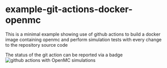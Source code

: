 # example-git-actions-docker-openmc
This is a minimal example showing use of github actions to build a docker image containing openmc and perform simulation tests with every change to the repository source code

The status of the git action can be reported via a badge ![github actions with OpenMC simulations](https://github.com/shimwell/example-git-actions-docker-openmc/workflows/CI/badge.svg)


